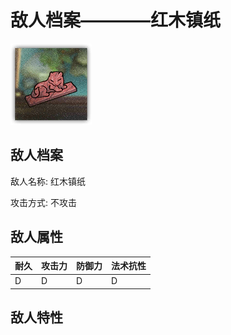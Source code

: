 # 敌人档案————红木镇纸

![红木镇纸](./eneIcons/红木镇纸.png)

## 敌人档案

敌人名称: 红木镇纸

攻击方式: 不攻击

## 敌人属性

| 耐久      | 攻击力  | 防御力 | 法术抗性 |
|---------|------|-----|------|
| D | D | D | D |

## 敌人特性
> 
